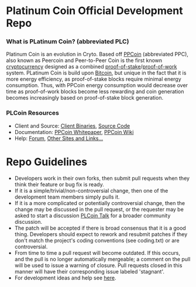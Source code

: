 Platinum Coin Official Development Repo
================================

### What is PLatinum Coin? (abbreviated PLC)
Platinum Coin is an evolution in Cryto. Based off [PPCoin](http://ppcoin.org/) (abbreviated PPC), also known as Peercoin and Peer-to-Peer Coin is the first known [cryptocurrency](https://en.wikipedia.org/wiki/Cryptocurrency)  designed as a combined [proof-of-stake](http://ppcoin.org/static/ppcoin-paper.pdf)/[proof-of-work](https://en.wikipedia.org/wiki/Proof-of-work_system) system. PLatinum Coin is build upon [Bitcoin](http://bitcoin.org/en/), but unique in the fact that it is more energy efficiency, as proof-of-stake blocks require minimal energy consumption. Thus, with PPCoin energy consumption would decrease over time as proof-of-work blocks become less rewarding and coin generation becomes increasingly based on proof-of-stake block generation.

### PLCoin Resources
* Client and Source:
[Client Binaries](http://sourceforge.net/projects/gooios/files/),
[Source Code](https://github.com/gooios/platinumcoin)
* Documentation: [PPCoin Whitepaper](http://ppcoin.org/static/ppcoin-paper.pdf),
[PPCoin Wiki](https://github.com/ppcoin/ppcoin/wiki)
* Help: 
[Forum](http:/its.hoop.la/),
[Other Sites and Links...](http://www.gooios.com/plcoin)

Repo Guidelines
================================

* Developers work in their own forks, then submit pull requests when they think their feature or bug fix is ready.
* If it is a simple/trivial/non-controversial change, then one of the development team members simply pulls it.
* If it is a more complicated or potentially controversial change, then the change may be discussed in the pull request, or the requester may be asked to start a discussion [PLCoin Talk](http://its.hoop.la/) for a broader community discussion. 
* The patch will be accepted if there is broad consensus that it is a good thing. Developers should expect to rework and resubmit patches if they don't match the project's coding conventions (see coding.txt) or are controversial.
* From time to time a pull request will become outdated. If this occurs, and the pull is no longer automatically mergeable; a comment on the pull will be used to issue a warning of closure.  Pull requests closed in this manner will have their corresponding issue labeled 'stagnant'.
* For development ideas and help see [here](http://www.ppcointalk.org/index.php?board=10.0).
